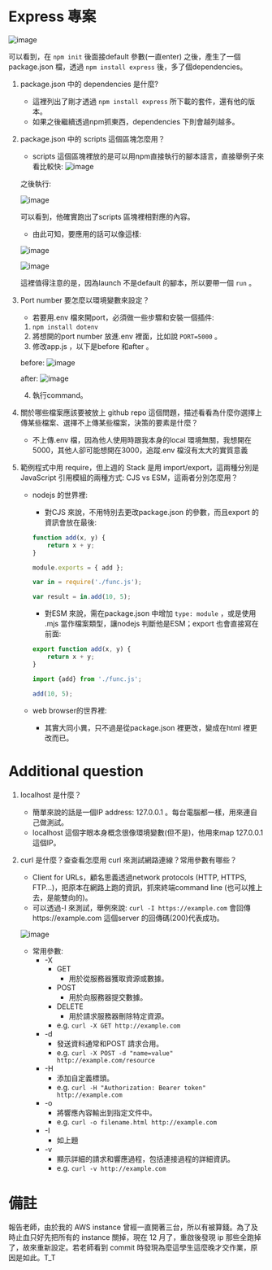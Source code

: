 # Express 專案

![image](https://github.com/bscny/git-practice/blob/main/assets/images/week_03/HW3-1.png)

可以看到，在 `npm init` 後面接default 參數(一直enter) 之後，產生了一個package.json 檔，透過 `npm install express` 後，多了個dependencies。

1. package.json 中的 dependencies 是什麼?
    - 這裡列出了剛才透過 `npm install express` 所下載的套件，還有他的版本。
    - 如果之後繼續透過npm抓東西，dependencies 下則會越列越多。

2. package.json 中的 scripts 這個區塊怎麼用？
    - scripts 這個區塊裡放的是可以用npm直接執行的腳本語言，直接舉例子來看比較快:
    ![image](https://github.com/bscny/git-practice/blob/main/assets/images/week_03/HW3-2.png)
    
    之後執行:

    ![image](https://github.com/bscny/git-practice/blob/main/assets/images/week_03/HW3-3.png)
    
    可以看到，他確實跑出了scripts 區塊裡相對應的內容。
    - 由此可知，要應用的話可以像這樣:


    ![image](https://github.com/bscny/git-practice/blob/main/assets/images/week_03/HW3-4.png)

    ![image](https://github.com/bscny/git-practice/blob/main/assets/images/week_03/HW3-5.png)

    這裡值得注意的是，因為launch 不是default 的腳本，所以要帶一個 `run` 。

3. Port number 要怎麼以環境變數來設定？
    - 若要用.env 檔來開port，必須做一些步驟和安裝一個插件:

    1. `npm install dotenv` 
    2. 將想開的port number 放進.env 裡面，比如說 `PORT=5000` 。
    3. 修改app.js ，以下是before 和after 。

    before:
    ![image](https://github.com/bscny/git-practice/blob/main/assets/images/week_03/HW3-6.png)

    after:
    ![image](https://github.com/bscny/git-practice/blob/main/assets/images/week_03/HW3-7.png)

    4. 執行command。

4. 關於哪些檔案應該要被放上 github repo 這個問題，描述看看為什麼你選擇上傳某些檔案、選擇不上傳某些檔案，決策的要素是什麼？
    - 不上傳.env 檔，因為他人使用時跟我本身的local 環境無關，我想開在5000，其他人卻可能想開在3000，追蹤.env 檔沒有太大的實質意義

5. 範例程式中用 require，但上週的 Stack 是用 import/export，這兩種分別是 JavaScript 引用模組的兩種方式: CJS vs ESM，這兩者分別怎麼用？
    - nodejs 的世界裡:
        - 對CJS 來說，不用特別去更改package.json 的參數，而且export 的資訊會放在最後:
        ```js
        function add(x, y) {
            return x + y;
        }

        module.exports = { add };
        ```
        
        ```js
        var in = require('./func.js');

        var result = in.add(10, 5);
        ```

        - 對ESM 來說，需在package.json 中增加 `type: module` ，或是使用 .mjs 當作檔案類型，讓nodejs 判斷他是ESM；export 也會直接寫在前面:
        ```js
        export function add(x, y) {
            return x + y;
        }
        ```

        ```js
        import {add} from './func.js';

        add(10, 5);
        ```

    - web browser的世界裡:
        - 其實大同小異，只不過是從package.json 裡更改，變成在html 裡更改而已。


# Additional question


1. localhost 是什麼？
    - 簡單來說的話是一個IP address: 127.0.0.1 。每台電腦都一樣，用來連自己做測試。
    - localhost 這個字眼本身概念很像環境變數(但不是)，他用來map 127.0.0.1 這個IP。

2. curl 是什麼？查查看怎麼用 curl 來測試網路連線？常用參數有哪些？
    - Client for URLs，顧名思義透過network protocols (HTTP, HTTPS, FTP...)，把原本在網路上跑的資訊，抓來終端command line (也可以推上去，是能雙向的)。
    - 可以透過-I 來測試，舉例來說: `curl -I https://example.com` 會回傳https://example.com 這個server 的回傳碼(200)代表成功。

    ![image](https://github.com/bscny/git-practice/blob/main/assets/images/week_03/HW3-8.png)

    - 常用參數:
        - -X
            - GET
                - 用於從服務器獲取資源或數據。
            - POST
                - 用於向服務器提交數據。
            - DELETE
                - 用於請求服務器刪除特定資源。
            - e.g.  `curl -X GET http://example.com`
        - -d
            - 發送資料通常和POST 請求合用。
            - e.g.  `curl -X POST -d "name=value" http://example.com/resource`
        - -H
            - 添加自定義標頭。
            - e.g.  `curl -H "Authorization: Bearer token" http://example.com`
        - -o
            - 將響應內容輸出到指定文件中。
            - e.g.  `curl -o filename.html http://example.com`
        - -I
            - 如上題
        - -v
            - 顯示詳細的請求和響應過程，包括連接過程的詳細資訊。
            - e.g.  `curl -v http://example.com`

# 備註

報告老師，由於我的 AWS instance 曾經一直開著三台，所以有被算錢。為了及時止血只好先把所有的 instance 關掉，現在 12 月了，重啟後發現 ip 那些全跑掉了，故來重新設定。若老師看到 commit 時發現為麼這學生這麼晚才交作業，原因是如此。T_T
